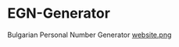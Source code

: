 # EGN-Generator
Bulgarian Personal Number Generator
[website.png](https://raw.githubusercontent.com/radoslavatanasov1/EGN-Generator/master/website.png)

